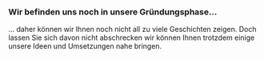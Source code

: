 <!-- @format -->

### Wir befinden uns noch in unsere Gründungsphase...

... daher können wir Ihnen noch nicht all zu viele Geschichten zeigen. Doch lassen Sie sich davon nicht abschrecken wir können Ihnen trotzdem einige unsere Ideen und Umsetzungen nahe bringen.
